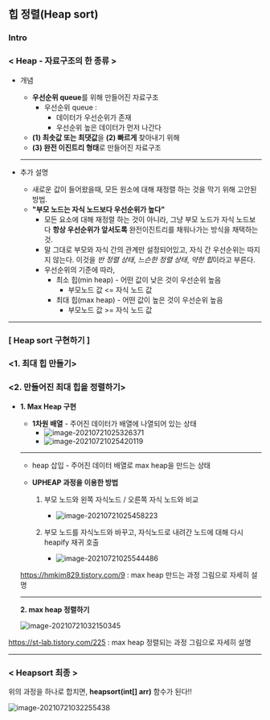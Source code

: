 ## 힙 정렬(Heap sort)

### Intro

### < Heap - 자료구조의 한 종류 >

- 개념

  - **우선순위 queue**를 위해 만들어진 자료구조
    - 우선순위 queue : 
      - 데이터가 우선순위가 존재
      - 우선순위 높은 데이터가 먼저 나간다
  - **(1) 최솟값 또는 최댓값**을 **(2) 빠르게** 찾아내기 위해
  - **(3) 완전 이진트리 형태**로 만들어진 자료구조

  ---

- 추가 설명

  - 새로운 값이 들어왔을때, 모든 원소에 대해 재정렬 하는 것을 막기 위해 고안된 방법.
  - **"부모 노드는 자식 노드보다 우선순위가 높다"**
    - 모든 요소에 대해 재정렬 하는 것이 아니라, 그냥 부모 노드가 자식 노드보다 **항상 우선순위가 앞서도록** 완전이진트리를 채워나가는 방식을 채택하는 것.
    - 말 그대로 부모와 자식 간의 관계만 설정되어있고, 자식 간 우선순위는 따지지 않는다. 이것을 *반 정렬 상태*, *느슨한 정렬 상태*, *약한 힙*이라고 부른다.
    - 우선순위의 기준에 따라,
      - 최소 힙(min heap) - 어떤 값이 낮은 것이 우선순위 높음
        - 부모노드 값 <= 자식 노드 값
      - 최대 힙(max heap) - 어떤 값이 높은 것이 우선순위 높음
        - 부모노드 값 >= 자식 노드 값



---

### [ Heap sort 구현하기 ]

### 	<1. 최대 힙 만들기>

### 	<2. 만들어진 최대 힙을 정렬하기>

- **1. Max Heap 구현**

  - **1차원 배열** - 주어진 데이터가 배열에 나열되어 있는 상태
    - ![image-20210721025326371](C:\Users\4545a\AppData\Roaming\Typora\typora-user-images\image-20210721025326371.png)
    - ![image-20210721025420119](C:\Users\4545a\AppData\Roaming\Typora\typora-user-images\image-20210721025420119.png)

  ---

  - heap 삽입 - 주어진 데이터 배열로 max heap을 만드는 상태

  - **UPHEAP 과정을 이용한 방법**

    1. 부모 노드와 왼쪽 자식노드 / 오른쪽 자식 노드와 비교

       - ![image-20210721025458223](C:\Users\4545a\AppData\Roaming\Typora\typora-user-images\image-20210721025458223.png)

    2. 부모 노드를 자식노드와 바꾸고, 자식노드로 내려간 노드에 대해 다시 heapify 재귀 호출

       - ![image-20210721025544486](file://C:/Users/4545a/AppData/Roaming/Typora/typora-user-images/image-20210721025544486.png?lastModify=1626803743)

         

  https://hmkim829.tistory.com/9 : max heap 만드는 과정 그림으로 자세히 설명

  ---

  **2. max heap 정렬하기**

  ![image-20210721032150345](C:\Users\4545a\AppData\Roaming\Typora\typora-user-images\image-20210721032150345.png)



https://st-lab.tistory.com/225 : max heap 정렬되는 과정 그림으로 자세히 설명

---

### < Heapsort 최종 >

위의 과정을 하나로 합치면, **heapsort(int[] arr)** 함수가 된다!!

![image-20210721032255438](C:\Users\4545a\AppData\Roaming\Typora\typora-user-images\image-20210721032255438.png)

